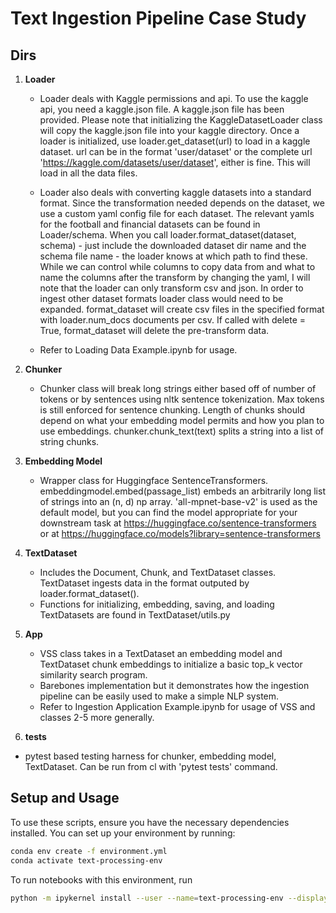 
# Text Ingestion Pipeline Case Study



## Dirs

1. **Loader**
   - Loader deals with Kaggle permissions and api. To use the kaggle api, you need a kaggle.json file. A kaggle.json file has been provided.  Please note that initializing the KaggleDatasetLoader class will copy the kaggle.json file into your kaggle directory. Once a loader is initialized, use loader.get_dataset(url) to load in a kaggle dataset.  url can be in the format 'user/dataset' or the complete url 'https://kaggle.com/datasets/user/dataset', either is fine. This will load in all the data files.

   - Loader also deals with converting kaggle datasets into a standard format.  Since the transformation needed depends on the dataset, we use a custom yaml config file for each dataset. The relevant yamls for the football and financial datasets can be found in Loader/schema. When you call loader.format_dataset(dataset, schema) - just include the downloaded dataset dir name and the schema file name - the loader knows at which path to find these. While we can control while columns to copy data from and what to name the columns after the transform by changing the yaml, I will note that the loader can only transform csv and json.  In order to ingest other dataset formats loader class would need to be expanded.  format_dataset will create csv files in the specified format with loader.num_docs documents per csv.  If called with delete = True, format_dataset will delete the pre-transform data.

   - Refer to Loading Data Example.ipynb for usage.

2. **Chunker**
   - Chunker class will break long strings either based off of number of tokens or by sentences using nltk sentence tokenization. Max tokens is still enforced for sentence chunking. Length of chunks should depend on what your embedding model permits and how you plan to use embeddings. chunker.chunk_text(text) splits a string into a list of string chunks.

3. **Embedding Model**
   - Wrapper class for Huggingface SentenceTransformers. embeddingmodel.embed(passage_list) embeds an arbitrarily long list of strings into an (n, d) np array. 'all-mpnet-base-v2' is used as the default model, but you can find the model appropriate for your downstream task at https://huggingface.co/sentence-transformers or at https://huggingface.co/models?library=sentence-transformers

4. **TextDataset**
   - Includes the Document, Chunk, and TextDataset classes.  TextDataset ingests data in the format outputed by loader.format_dataset().
   - Functions for initializing, embedding, saving, and loading TextDatasets are found in TextDataset/utils.py

5. **App**
   - VSS class takes in a TextDataset an embedding model and TextDataset chunk embeddings to initialize a basic top_k vector similarity search program.
   - Barebones implementation but it demonstrates how the ingestion pipeline can be easily used to make a simple NLP system.
   - Refer to Ingestion Application Example.ipynb for usage of VSS and classes 2-5 more generally.

6.  **tests**
   - pytest based testing harness for chunker, embedding model, TextDataset.  Can be run from cl with 'pytest tests' command. 

## Setup and Usage

To use these scripts, ensure you have the necessary dependencies installed. You can set up your environment by running:

```sh
conda env create -f environment.yml
conda activate text-processing-env
```
To run notebooks with this environment, run
```sh
python -m ipykernel install --user --name=text-processing-env --display-name "Python (text-processing-env)"

```
